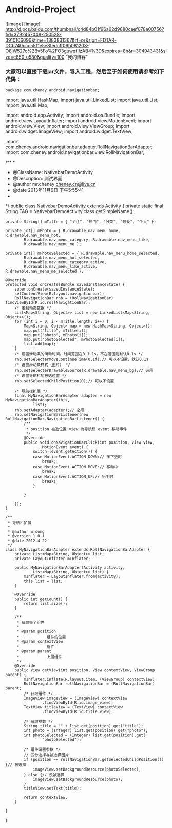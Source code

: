 Android-Project
==================================
[![image]](http://mr-cheney.iteye.com)
[image]: http://d.pcs.baidu.com/thumbnail/c4d84b01f96a62d9880ceef078a00756?fid=3792457048-250528-3910106096&time=1383831367&rt=pr&sign=FDTAR-DCb740ccc5511e5e8fedcff06b081203-O8jW527c%2Bv5Fo%2FO3guwqfIIzAB4%3D&expires=8h&r=304943431&size=c850_u580&quality=100 "我的博客"

### 大家可以直接下载jar文件，导入工程，然后至于如何使用请参考如下代码：
    package com.cheney.android.navigationbar;

import java.util.HashMap;
import java.util.LinkedList;
import java.util.List;
import java.util.Map;

import android.app.Activity;
import android.os.Bundle;
import android.view.LayoutInflater;
import android.view.MotionEvent;
import android.view.View;
import android.view.ViewGroup;
import android.widget.ImageView;
import android.widget.TextView;

import com.cheney.android.navigationbar.adapter.RollNavigationBarAdapter;
import com.cheney.android.navigationbar.view.RollNavigationBar;

/**
 * 
 * @ClassName: NativebarDemoActivity 
 * @Description: 测试界面 
 * @author mr.cheney cheney.cn@live.cn
 * @date 2013年11月9日 下午5:55:41 
 *
 */
public class NativebarDemoActivity extends Activity {
    private static final String TAG = NativebarDemoActivity.class.getSimpleName();
    
    private String[] mTitle = { "关注", "热门", "分类", "最爱", "个人" };
    
    private int[] mPhoto = { R.drawable.nav_menu_home, R.drawable.nav_menu_hot,
            R.drawable.nav_menu_category, R.drawable.nav_menu_like,
            R.drawable.nav_menu_me };
    
    private int[] mPhotoSelected = { R.drawable.nav_menu_home_selected,
            R.drawable.nav_menu_hot_selected,
            R.drawable.nav_menu_category_active,
            R.drawable.nav_menu_like_active, R.drawable.nav_menu_me_selected };

    @Override
    protected void onCreate(Bundle savedInstanceState) {
        super.onCreate(savedInstanceState);
        setContentView(R.layout.navigationbar);
        RollNavigationBar rnb = (RollNavigationBar) findViewById(R.id.rollNavigationBar);
        /* 定制动态数据 */
        List<Map<String, Object>> list = new LinkedList<Map<String, Object>>();
        for (int i = 0; i < mTitle.length; i++) {
            Map<String, Object> map = new HashMap<String, Object>();
            map.put("title", mTitle[i]);
            map.put("photo", mPhoto[i]);
            map.put("photoSelected", mPhotoSelected[i]);
            list.add(map);
        }
        /* 设置滑动条的滑动时间，时间范围在0.1~1s，不在范围则默认0.1s */
        rnb.setSelecterMoveContinueTime(0.1f);// 可以不设置，默认0.1s
        /* 设置滑动条样式（图片） */
        rnb.setSelecterDrawableSource(R.drawable.nav_menu_bg);// 必须
        /* 设置导航栏的被选位置 */
        rnb.setSelectedChildPosition(0);// 可以不设置

        /* 导航栏扩展 */
        final MyNavigationBarAdapter adapter = new MyNavigationBarAdapter(this,
                list);
        rnb.setAdapter(adapter);// 必须
        rnb.setNavigationBarListener(new RollNavigationBar.NavigationBarListener() {
            /**
             * position 被选位置 view 为导航栏 event 移动事件
             */
            @Override
            public void onNavigationBarClick(int position, View view,
                    MotionEvent event) {
                switch (event.getAction()) {
                case MotionEvent.ACTION_DOWN:// 按下去时
                    break;
                case MotionEvent.ACTION_MOVE:// 移动中
                    break;
                case MotionEvent.ACTION_UP:// 抬手时
                    break;
                }

            }

        });
    }

    /**
     * 导航栏扩展
     * 
     * @author w.song
     * @version 1.0.1
     * @date 2012-4-22
     */
    class MyNavigationBarAdapter extends RollNavigationBarAdapter {
        private List<Map<String, Object>> list;
        private LayoutInflater mInflater;

        public MyNavigationBarAdapter(Activity activity,
                List<Map<String, Object>> list) {
            mInflater = LayoutInflater.from(activity);
            this.list = list;
        }

        @Override
        public int getCount() {
            return list.size();
        }

        /**
         * 获取每个组件
         * 
         * @param position
         *            组件的位置
         * @param contextView
         *            组件
         * @param parent
         *            上层组件
         */
        @Override
        public View getView(int position, View contextView, ViewGroup parent) {
            mInflater.inflate(R.layout.item, (ViewGroup) contextView);
            RollNavigationBar rollNavigationBar = (RollNavigationBar) parent;
            /* 获取组件 */
            ImageView imageView = (ImageView) contextView
                    .findViewById(R.id.image_view);
            TextView titleView = (TextView) contextView
                    .findViewById(R.id.title_view);

            /* 获取参数 */
            String title = "" + list.get(position).get("title");
            int photo = (Integer) list.get(position).get("photo");
            int photoSelected = (Integer) list.get(position).get(
                    "photoSelected");

            /* 组件设置参数 */
            // 区分选择与被选择图片
            if (position == rollNavigationBar.getSelectedChildPosition()) {// 被选择
                imageView.setBackgroundResource(photoSelected);
            } else {// 没被选择
                imageView.setBackgroundResource(photo);
            }
            titleView.setText(title);

            return contextView;
        }

    }
}
